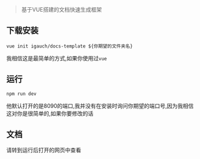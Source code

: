 > 基于VUE搭建的文档快速生成框架  

## 下载安装 
```
vue init igauch/docs-template ${你期望的文件夹名}
``` 
我相信这是最简单的方式,如果你使用过`vue` 

## 运行   
```
npm run dev
``` 
他默认打开的是8090的端口,我并没有在安装时询问你期望的端口号,因为我相信这对你是很简单的,如果你要修改的话 

## 文档
请转到运行后打开的网页中查看
